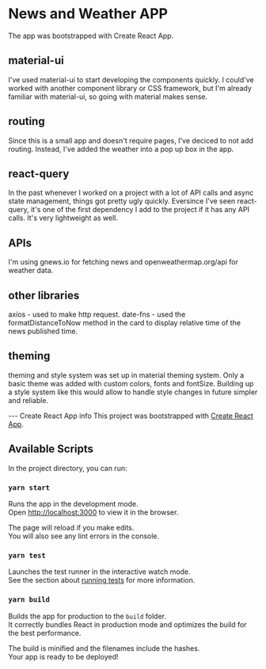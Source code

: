 # News and Weather APP

The app was bootstrapped with Create React App.

## material-ui

I've used material-ui to start developing the components quickly. I could've worked with another component library or CSS framework, but I'm already familiar with material-ui, so going with material makes sense.

## routing

Since this is a small app and doesn't require pages, I've deciced to not add routing. Instead, I've added the weather into a pop up box in the app.

## react-query

In the past whenever I worked on a project with a lot of API calls and async state management, things got pretty ugly quickly. Eversince I've seen react-query, it's one of the first dependency I add to the project if it has any API calls. It's very lightweight as well.

## APIs

I'm using gnews.io for fetching news and openweathermap.org/api for weather data.

## other libraries

axios - used to make http request.
date-fns - used the formatDistanceToNow method in the card to display relative time of the news published time.

## theming

theming and style system was set up in material theming system. Only a basic theme was added with custom colors, fonts and fontSize. Building up a style system like this would allow to handle style changes in future simpler and reliable.



--- Create React App info
This project was bootstrapped with [Create React App](https://github.com/facebook/create-react-app).

## Available Scripts

In the project directory, you can run:

### `yarn start`

Runs the app in the development mode.<br />
Open [http://localhost:3000](http://localhost:3000) to view it in the browser.

The page will reload if you make edits.<br />
You will also see any lint errors in the console.

### `yarn test`

Launches the test runner in the interactive watch mode.<br />
See the section about [running tests](https://facebook.github.io/create-react-app/docs/running-tests) for more information.

### `yarn build`

Builds the app for production to the `build` folder.<br />
It correctly bundles React in production mode and optimizes the build for the best performance.

The build is minified and the filenames include the hashes.<br />
Your app is ready to be deployed!
